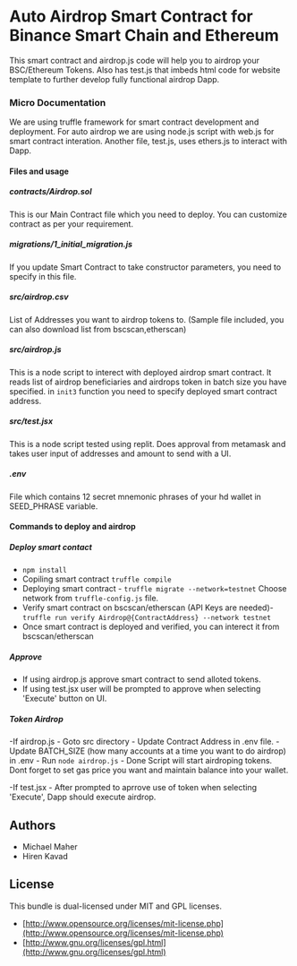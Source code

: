 # Auto Airdrop Smart Contract for Binance Smart Chain and Ethereum

This smart contract and airdrop.js code will help you to airdrop your BSC/Ethereum Tokens. Also has test.js that imbeds html code for website template to further develop fully functional airdrop Dapp.

### Micro Documentation
We are using truffle framework for smart contract development and deployment. For auto airdrop we are using node.js script with web.js for smart contract interation. Another file, test.js, uses ethers.js to interact with Dapp.

#### Files and usage
##### contracts/Airdrop.sol
This is our Main Contract file which you need to deploy. You can customize contract as per your requirement.

##### migrations/1_initial_migration.js
If you update Smart Contract to take constructor parameters, you need to specify in this file.

##### src/airdrop.csv
List of Addresses you want to airdrop tokens to. (Sample file included, you can also download list from bscscan,etherscan)

##### src/airdrop.js
This is a node script to interect with deployed airdrop smart contract. It reads list of airdrop beneficiaries and airdrops token in batch size you have specified. in ```init3``` function you need to specify deployed smart contract address.

##### src/test.jsx
This is a node script tested using replit. Does approval from metamask and takes user input of addresses and amount to send with a UI.

##### .env
File which contains 12 secret mnemonic phrases of your hd wallet in SEED_PHRASE variable.

#### Commands to deploy and airdrop

##### Deploy smart contact
 - ```npm install```
 - Copiling smart contract ```truffle compile```
 - Deploying smart contract - ```truffle migrate --network=testnet``` Choose network from ```truffle-config.js``` file.
 - Verify smart contract on bscscan/etherscan (API Keys are needed)- ```truffle run verify Airdrop@{ContractAddress} --network testnet```
 - Once smart contract is deployed and verified, you can interect it from bscscan/etherscan

##### Approve
 - If using airdrop.js approve smart contract to send alloted tokens.
 - If using test.jsx user will be prompted to approve when selecting 'Execute' button on UI.

##### Token Airdrop
 -If airdrop.js 
    - Goto src directory
    - Update Contract Address in .env file.
    - Update BATCH_SIZE (how many accounts at a time you want to do airdrop) in .env
    - Run ```node airdrop.js```
    - Done Script will start airdroping tokens. Dont forget to set gas price you want and maintain balance into your wallet.
    
 -If test.jsx
    - After prompted to aprrove use of token when selecting 'Execute', Dapp should execute airdrop.

## Authors

* Michael Maher
* Hiren Kavad

## License

This bundle is dual-licensed under MIT and GPL licenses.

* [http://www.opensource.org/licenses/mit-license.php](http://www.opensource.org/licenses/mit-license.php)
* [http://www.gnu.org/licenses/gpl.html](http://www.gnu.org/licenses/gpl.html)
